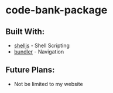# code-bank-package

## Built With:
* [shelljs](https://github.com/shelljs/shelljs) - Shell Scripting
* [bundler](https://www.npmjs.com/package/export-dirs) - Navigation

## Future Plans:
* Not be limited to my website

